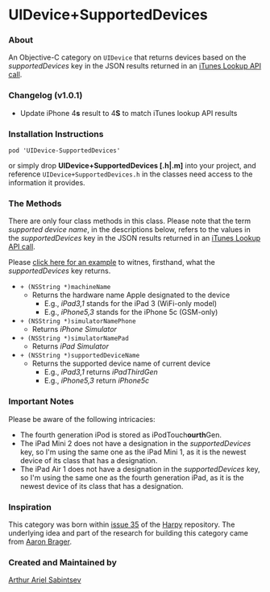 # UIDevice+SupportedDevices

### About
An Objective-C category on `UIDevice` that returns devices based on the *supportedDevices* key in the JSON results returned in an [iTunes Lookup API call](http://itunes.apple.com/lookup).

### Changelog (v1.0.1)
- Update iPhone 4**s** result to 4**S** to match iTunes lookup API results

### Installation Instructions
```
pod 'UIDevice-SupportedDevices'
```

or simply drop **UIDevice+SupportedDevices [.h|.m]** into your project, and reference `UIDevice+SupportedDevices.h` in the classes need access to the information it provides.

### The Methods
There are only four class methods in this class. Please note that the term *supported device name*, in the descriptions below, refers to the values in the *supportedDevices* key in the JSON results returned in an [iTunes Lookup API call](http://itunes.apple.com/lookup). 

Please [click here for an example](http://itunes.apple.com/lookup?id=611229001) to witnes, firsthand, what the *supportedDevices* key returns.

- `+ (NSString *)machineName`
	- Returns the hardware name Apple designated to the device
		- E.g., *iPad3,1* stands for the iPad 3 (WiFi-only model)
		- E.g., *iPhone5,3* stands for the iPhone 5c (GSM-only) 
- `+ (NSString *)simulatorNamePhone`
	- Returns *iPhone Simulator*
- `+ (NSString *)simulatorNamePad`
	- Returns *iPad Simulator*
- `+ (NSString *)supportedDeviceName`
	- Returns the supported device name of current device
		- E.g., *iPad3,1* returns *iPadThirdGen*
		- E.g., *iPhone5,3* return *iPhone5c*

### Important Notes
Please be aware of the following intricacies:

- The fourth generation iPod is stored as iPodTouch**ourth**Gen.
- The iPad Mini 2 does not have a designation in the *supportedDevices* key, so I'm using the same one as the iPad Mini 1, as it is the newest device of its class that has a designation.
- The iPad Air 1 does not have a designation in the *supportedDevices* key, so I'm using the same one as the fourth generation iPad, as it is the newest device of its class that has a designation.

### Inspiration
This category was born within [issue 35](https://github.com/ArtSabintsev/Harpy/issues/35) of the [Harpy](http://www.github.com/ArtSabintsev/Harpy) repository. The underlying idea and part of the research for building this category came from [Aaron Brager](http://www.github.com/getaaron). 

### Created and Maintained by
[Arthur Ariel Sabintsev](http://www.sabintsev.com/) 
